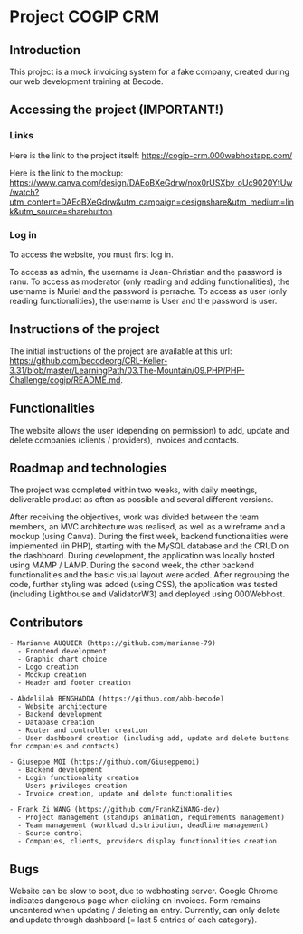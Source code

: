 # Project COGIP CRM
## Introduction
This project is a mock invoicing system for a fake company, created during our web development training at Becode.

## Accessing the project (IMPORTANT!)
### Links
Here is the link to the project itself:
https://cogip-crm.000webhostapp.com/

Here is the link to the mockup:
https://www.canva.com/design/DAEoBXeGdrw/nox0rUSXby_oUc9020YtUw/watch?utm_content=DAEoBXeGdrw&utm_campaign=designshare&utm_medium=link&utm_source=sharebutton.

### Log in
To access the website, you must first log in.

To access as admin, the username is Jean-Christian and the password is ranu.
To access as moderator (only reading and adding functionalities), the username is Muriel and the password is perrache.
To access as user (only reading functionalities), the username is User and the password is user.

## Instructions of the project
The initial instructions of the project are available at this url:
https://github.com/becodeorg/CRL-Keller-3.31/blob/master/LearningPath/03.The-Mountain/09.PHP/PHP-Challenge/cogip/README.md.

## Functionalities
The website allows the user (depending on permission) to add, update and delete companies (clients / providers), invoices and contacts.

## Roadmap and technologies
The project was completed within two weeks, with daily meetings, deliverable product as often as possible and several different versions.

After receiving the objectives, work was divided between the team members, an MVC architecture was realised, as well as a wireframe and a mockup (using Canva).
During the first week, backend functionalities were implemented (in PHP), starting with the MySQL database and the CRUD on the dashboard.
During development, the application was locally hosted using MAMP / LAMP.
During the second week, the other backend functionalities and the basic visual layout were added.
After regrouping the code, further styling was added (using CSS), the application was tested (including Lighthouse and ValidatorW3) and deployed using 000Webhost.

## Contributors
    - Marianne AUQUIER (https://github.com/marianne-79)
      - Frontend development
      - Graphic chart choice
      - Logo creation
      - Mockup creation
      - Header and footer creation

    - Abdelilah BENGHADDA (https://github.com/abb-becode)
      - Website architecture
      - Backend development
      - Database creation
      - Router and controller creation
      - User dashboard creation (including add, update and delete buttons for companies and contacts)

    - Giuseppe MOI (https://github.com/Giuseppemoi)
      - Backend development
      - Login functionality creation
      - Users privileges creation
      - Invoice creation, update and delete functionalities
    
    - Frank Zi WANG (https://github.com/FrankZiWANG-dev)
      - Project management (standups animation, requirements management)
      - Team management (workload distribution, deadline management)
      - Source control
      - Companies, clients, providers display functionalities creation

## Bugs
Website can be slow to boot, due to webhosting server.
Google Chrome indicates dangerous page when clicking on Invoices.
Form remains uncentered when updating / deleting an entry.
Currently, can only delete and update through dashboard (= last 5 entries of each category).
